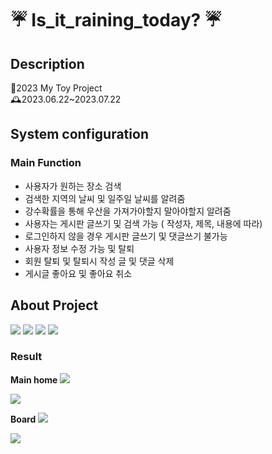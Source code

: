 # ☔ Is_it_raining_today? ☔

## Description
📌2023 My Toy Project                                                                                                            
  🕰️2023.06.22~2023.07.22
                                                                           
## System configuration
 



### Main Function
- 사용자가 원하는 장소 검색
- 검색한 지역의 날씨 및 일주일 날씨를 알려줌
- 강수확률을 통해 우산을 가져가야할지 말아야할지 알려줌
- 사용자는 게시판 글쓰기 및 검색 가능 ( 작성자, 제목, 내용에 따라)
- 로그인하지 않을 경우 게시판 글쓰기 및 댓글쓰기 불가능
- 사용자 정보 수정 가능 및 탈퇴
- 회원 탈퇴 및 탈퇴시 작성 글 및 댓글 삭제
- 게시글 좋아요 및 좋아요 취소                                                                                                                                    

## About Project                                                                                                                          
  <img src="https://img.shields.io/badge/mysql-4479A1?style=for-the-badge&logo=mysql&logoColor=white"> <img src="https://img.shields.io/badge/spring-6DB33F?style=for-the-badge&logo=spring&logoColor=white"> <img src="https://img.shields.io/badge/html5-E34F26?style=for-the-badge&logo=html5&logoColor=white"> <img src="https://img.shields.io/badge/javascript-F7DF1E?style=for-the-badge&logo=javascript&logoColor=black"> 


### Result
**Main home**
<img src="https://github.com/jeongYuri/Is_it_raining_today/assets/74125993/648c622e-9708-472b-80a2-ced6c2dc08ca.png" />

<img src="https://github.com/jeongYuri/Is_it_raining_today/assets/74125993/bdef7e63-65c5-472e-884e-b616c76e0d7a.png" />


**Board**
<img src="https://github.com/jeongYuri/Is_it_raining_today/assets/74125993/33d0b3ef-96f3-4d8d-8dbe-7208a7981982.png" />

<img src="https://github.com/jeongYuri/Is_it_raining_today/assets/74125993/b9842a90-47bb-4f9e-9f38-f5ef3c5ade1d" />




